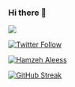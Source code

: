 ### Hi there 👋
<picture>
  <source media="(prefers-color-scheme: dark)" srcset="https://lh3.googleusercontent.com/3Njdo_J5TvvFDWqu1h1gMQtj1O_saeD5_dTOrXj0ORDnxFATK7mp_b-ZPKt86BBKCkjBLKsxK6vjYLBW_KRgzxRUhs-2A_rgjSkAe2IoCZxWkyVdIdUh9tq1b0UvKp6ycPJ9Puau9CG2CnRU2UKQZ8izsitEqNwEoLoJrAcV9aHxIrIBV47Wi_DOnMx2ZxXbn1GGGT4HQSRvu0nQx8Q45NlWusH7WRlimPMtGruVdT56YISFjrwgVpCUlNuL7KEkUegJElagwBlxhnrJV7xhze2TXPg8sV7iUDhcSI3nHx6v3cQMcfCjx7noisxP1qHd2uvWoYOJefgQsGl_JiV0gFE4yMPYdtbK34qtzutvmCA0Zs31y_16BACYYUv7kR0ShzX1vHQ6Rpuqm4YPddUaXBhxIIW56cYnK17a5DeabFRsTwgKnXgQv4nUbLtd0NgEO0xKVt3EShHcgvH2fWudYT1t--qXE5WjMtMDqECnVI_sALHnffAvXF54JL9-G3C5_HkDkiY_aVvY-4FNQzy0bchDsrKeJOigHChYYYfP262OAsNsB_bR7jysHqwPNaaI0vz6swnWVaEOWCR9dvFTDHMJvc8i0Cax2SKmKxwD0Lx2p3iE-yyXHY0J_1T5-fc3UEjWMTvLT91XJ0zN9Vb8dn_ps05MIawmIsaHOpj7Si_xe6lGVr6zpKPHTKy7UjlRPPOVCyvLzX9HWDb1tsmdBpZ2oeXyNAOd7LKTEWYMU9MtMl5H8-4OxGzJ096G-LPJmy6xVOnr66LQY_2329diNQ-QVAwUCf3jUQQAleSZlHK4wrUU_fQt47ar-9e_DIkdOmNdAQ0fG42DK0m1OkfIfl305WC0OOOlMriznd2T9m_WLUmYFLn_NYth26aPDt_9tz6WHG4U8G-mxWFpkNGrZIHeMd-avga_hycdtoZ94TOQePMRk85k5tA4XZI5FmBdtEyuu_SKPECn8Eohoelarw=s328-no?authuser=0">
  <img  src="https://lh3.googleusercontent.com/3Njdo_J5TvvFDWqu1h1gMQtj1O_saeD5_dTOrXj0ORDnxFATK7mp_b-ZPKt86BBKCkjBLKsxK6vjYLBW_KRgzxRUhs-2A_rgjSkAe2IoCZxWkyVdIdUh9tq1b0UvKp6ycPJ9Puau9CG2CnRU2UKQZ8izsitEqNwEoLoJrAcV9aHxIrIBV47Wi_DOnMx2ZxXbn1GGGT4HQSRvu0nQx8Q45NlWusH7WRlimPMtGruVdT56YISFjrwgVpCUlNuL7KEkUegJElagwBlxhnrJV7xhze2TXPg8sV7iUDhcSI3nHx6v3cQMcfCjx7noisxP1qHd2uvWoYOJefgQsGl_JiV0gFE4yMPYdtbK34qtzutvmCA0Zs31y_16BACYYUv7kR0ShzX1vHQ6Rpuqm4YPddUaXBhxIIW56cYnK17a5DeabFRsTwgKnXgQv4nUbLtd0NgEO0xKVt3EShHcgvH2fWudYT1t--qXE5WjMtMDqECnVI_sALHnffAvXF54JL9-G3C5_HkDkiY_aVvY-4FNQzy0bchDsrKeJOigHChYYYfP262OAsNsB_bR7jysHqwPNaaI0vz6swnWVaEOWCR9dvFTDHMJvc8i0Cax2SKmKxwD0Lx2p3iE-yyXHY0J_1T5-fc3UEjWMTvLT91XJ0zN9Vb8dn_ps05MIawmIsaHOpj7Si_xe6lGVr6zpKPHTKy7UjlRPPOVCyvLzX9HWDb1tsmdBpZ2oeXyNAOd7LKTEWYMU9MtMl5H8-4OxGzJ096G-LPJmy6xVOnr66LQY_2329diNQ-QVAwUCf3jUQQAleSZlHK4wrUU_fQt47ar-9e_DIkdOmNdAQ0fG42DK0m1OkfIfl305WC0OOOlMriznd2T9m_WLUmYFLn_NYth26aPDt_9tz6WHG4U8G-mxWFpkNGrZIHeMd-avga_hycdtoZ94TOQePMRk85k5tA4XZI5FmBdtEyuu_SKPECn8Eohoelarw=s328-no?authuser=0">
</picture>
<p>
  <a href="https://twitter.com/yazeedaloyoun">
    <img alt="Twitter Follow" src="https://img.shields.io/twitter/follow/HamzehAhmad?style=for-the-badge">
  </a>
</p>


[![Hamzeh Aleess](https://github-readme-stats.vercel.app/api?username=hamzeh-aleess&show_icons=true&theme=dark&hide_border=false)](https://github.com/hamzeh-aleess/ithub-readme-stats)

<!-- [![Top Langs](https://github-readme-stats.vercel.app/api/top-langs/?username=hamzeh-aleess&layout=compact)](https://github.com/hamzeh-aleess/github-readme-stats) -->

[![GitHub Streak](https://streak-stats.demolab.com?user=hamzeh-aleess&theme=dark&hide_border=true&mode=weekly&type=png)](https://git.io/streak-stats)
